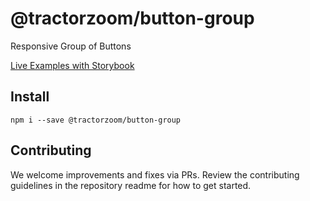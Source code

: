 # @tractorzoom/button-group

Responsive Group of Buttons

[Live Examples with Storybook](https://tractorzoom.github.io/component-library/?path=/story/button-group)

## Install

```
npm i --save @tractorzoom/button-group
```

## Contributing

We welcome improvements and fixes via PRs. Review the contributing guidelines in the repository readme for how to get started.
